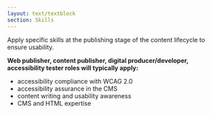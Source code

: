 ```yaml
---
layout: text/textblock
section: Skills
---
```

Apply specific skills at the publishing stage of the content lifecycle to ensure usability.

**Web publisher, content publisher, digital producer/developer, accessibility tester roles will typically apply:**
- accessibility compliance with WCAG 2.0
- accessibility assurance in the CMS
- content writing and usability awareness
- CMS and HTML expertise
